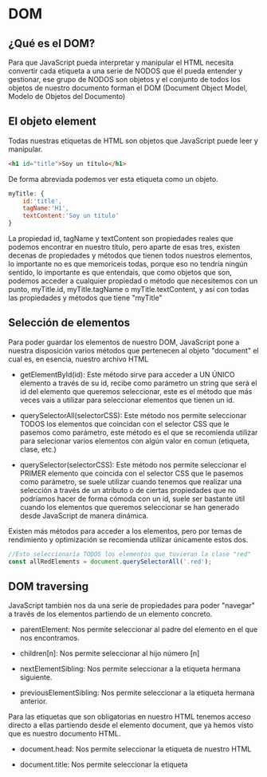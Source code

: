 # DOM

## ¿Qué es el DOM?

Para que JavaScript pueda interpretar y manipular el HTML necesita convertir cada etiqueta a una serie de NODOS que él pueda entender y gestionar, ese grupo de NODOS son objetos y el conjunto de todos los objetos de nuestro documento forman el DOM (Document Object Model, Modelo de Objetos del Documento)

## El objeto element

Todas nuestras etiquetas de HTML son objetos que JavaScript puede leer y manipular.

```html
<h1 id="title">Soy un título</h1>
```

De forma abreviada podemos ver esta etiqueta como un objeto.

```javascript
myTitle: {
    id:'title',
    tagName:'H1',
    textContent:'Soy un título'
}
```

La propiedad id, tagName y textContent son propiedades reales que podemos encontrar en nuestro título, pero aparte de esas tres, existen decenas de propiedades y métodos que tienen todos nuestros elementos, lo importante no es que memoriceis todas, porque eso no tendría ningún sentido, lo importante es que entendais, que como objetos que son, podemos acceder a cualquier propiedad o método que necesitemos con un punto, myTitle.id, myTitle.tagName o myTitle.textContent, y así con todas las propiedades y métodos que tiene "myTitle"

## Selección de elementos

Para poder guardar los elementos de nuestro DOM, JavaScript pone a nuestra disposición varios métodos que pertenecen al objeto "document" el cual es, en esencia, nuestro archivo HTML

- getElementById(id): Este método sirve para acceder a UN ÚNICO elemento a través de su id, recibe como parámetro un string que será el id del elemento que queremos seleccionar, este es el método que más veces vais a utilizar para seleccionar elementos que tienen un id.

- querySelectorAll(selectorCSS): Este método nos permite seleccionar TODOS los elementos que coincidan con el selector CSS que le pasemos como parámetro, este método es el que se recomienda utilizar para selecionar varios elementos con algún valor en comun (etiqueta, clase, etc.)

- querySelector(selectorCSS): Este método nos permite seleccionar el PRIMER elemento que coincida con el selector CSS que le pasemos como parámetro, se suele utilizar cuando tenemos que realizar una selección a través de un atributo o de ciertas propiedades que no podríamos hacer de forma cómoda con un id, suele ser bastante útil cuando los elementos que queremos seleccionar se han generado desde JavaScript de manera dinámica.

Existen más métodos para acceder a los elementos, pero por temas de rendimiento y optimización se recomienda utilizar únicamente estos dos.

```javascript
//Esto seleccionaría TODOS los elementos que tuvieran la clase "red"
const allRedElements = document.querySelectorAll('.red');
```

## DOM traversing

JavaScript también nos da una serie de propiedades para poder "navegar" a través de los elementos partiendo de un elemento concreto.

- parentElement: Nos permite seleccionar al padre del elemento en el que nos encontramos.

- children[n]: Nos permite seleccionar al hijo número [n]

- nextElementSibling: Nos permite seleccionar a la etiqueta hermana siguiente.

- previousElementSibling: Nos permite seleccionar a la etiqueta hermana anterior.

Para las etiquetas que son obligatorias en nuestro HTML tenemos acceso directo a ellas partiendo desde el elemento document, que ya hemos visto que es nuestro documento HTML.

- document.head: Nos permite seleccionar la etiqueta <head> de nuestro HTML

- document.title: Nos permite seleccionar la etiqueta <title> de nuestro HTML

- document.body: Nos permite seleccionar la etiqueta <body> de nuestro HTML

